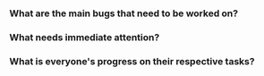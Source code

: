 ### What are the main bugs that need to be worked on? ###




### What needs immediate attention? ###




### What is everyone's progress on their respective tasks? ###
